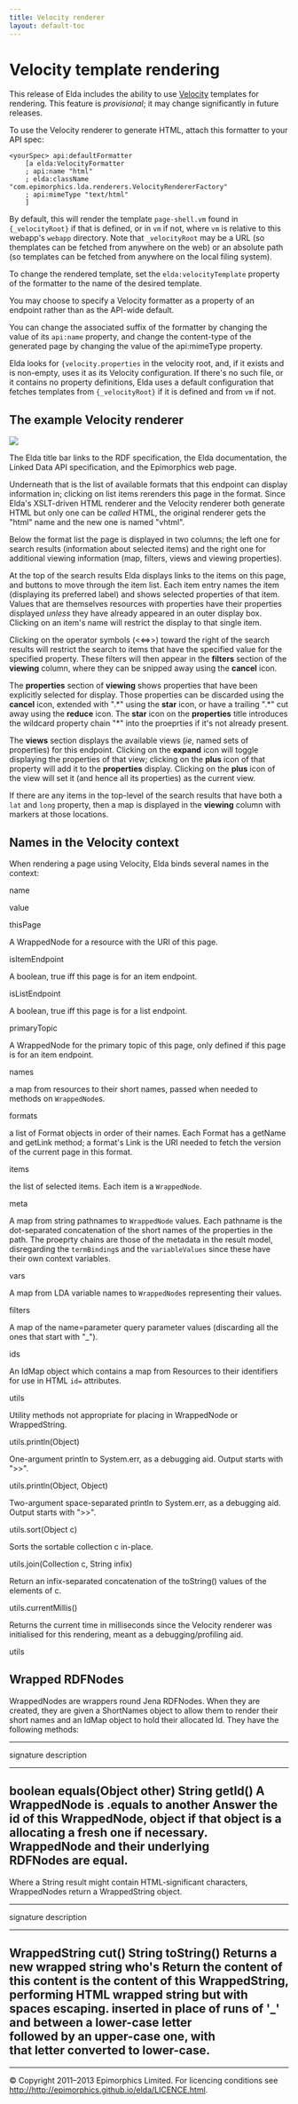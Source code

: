 ```yaml
---
title: Velocity renderer
layout: default-toc
---
```


Velocity template rendering
===========================

This release of Elda includes the ability to use
[Velocity](http://velocity.apache.org/) templates for rendering. This
feature is *provisional*; it may change significantly in future
releases.

To use the Velocity renderer to generate HTML, attach this formatter to
your API spec:

    <yourSpec> api:defaultFormatter
        [a elda:VelocityFormatter
        ; api:name "html"
        ; elda:className "com.epimorphics.lda.renderers.VelocityRendererFactory"
        ; api:mimeType "text/html"
        ]

By default, this will render the template `page-shell.vm` found in
`{_velocityRoot}` if that is defined, or in `vm` if not, where `vm` is
relative to this webapp's `webapp` directory. Note that `_velocityRoot`
may be a URL (so themplates can be fetched from anywhere on the web) or
an absolute path (so templates can be fetched from anywhere on the local
filing system).

To change the rendered template, set the `elda:velocityTemplate`
property of the formatter to the name of the desired template.

You may choose to specify a Velocity formatter as a property of an
endpoint rather than as the API-wide default.

You can change the associated suffix of the formatter by changing the
value of its `api:name` property, and change the content-type of the
generated page by changing the value of the api:mimeType property.

Elda looks for `{velocity.properties` in the velocity root, and, if it
exists and is non-empty, uses it as its Velocity configuration. If
there's no such file, or it contains no property definitions, Elda uses
a default configuration that fetches templates from `{_velocityRoot}` if
it is defined and from `vm` if not.

The example Velocity renderer
-----------------------------

![](elda-velocity-screenshot-1.png)

The Elda title bar links to the RDF specification, the Elda
documentation, the Linked Data API specification, and the Epimorphics
web page.

Underneath that is the list of available formats that this endpoint can
display information in; clicking on list items rerenders this page in
the format. Since Elda's XSLT-driven HTML renderer and the Velocity
renderer both generate HTML but only one can be *called* HTML, the
original renderer gets the "html" name and the new one is named "vhtml".

Below the format list the page is displayed in two columns; the left one
for search results (information about selected items) and the right one
for additional viewing information (map, filters, views and viewing
properties).

At the top of the search results Elda displays links to the items on
this page, and buttons to move through the item list. Each item entry
names the item (displaying its preferred label) and shows selected
properties of that item. Values that are themselves resources with
properties have their properties displayed *unless* they have already
appeared in an outer display box. Clicking on an item's name will
restrict the display to that single item.

Clicking on the operator symbols (\<\<=\>\>) toward the right of the
search results will restrict the search to items that have the specified
value for the specified property. These filters will then appear in the
**filters** section of the **viewing** column, where they can be snipped
away using the **cancel** icon.

The **properties** section of **viewing** shows properties that have
been explicitly selected for display. Those properties can be discarded
using the **cancel** icon, extended with ".\*" using the **star** icon,
or have a trailing ".\*" cut away using the **reduce** icon. The
**star** icon on the **properties** title introduces the wildcard
property chain "\*" into the proeprties if it's not already present.

The **views** section displays the available views (*ie*, named sets of
properties) for this endpoint. Clicking on the **expand** icon will
toggle displaying the properties of that view; clicking on the **plus**
icon of that property will add it to the **properties** display.
Clicking on the **plus** icon of the view will set it (and hence all its
properties) as the current view.

If there are any items in the top-level of the search results that have
both a `lat` and `long` property, then a map is displayed in the
**viewing** column with markers at those locations.

Names in the Velocity context
-----------------------------

When rendering a page using Velocity, Elda binds several names in the
context:

name

value

thisPage

A WrappedNode for a resource with the URI of this page.

isItemEndpoint

A boolean, true iff this page is for an item endpoint.

isListEndpoint

A boolean, true iff this page is for a list endpoint.

primaryTopic

A WrappedNode for the primary topic of this page, only defined if this
page is for an item endpoint.

names

a map from resources to their short names, passed when needed to methods
on `WrappedNode`s.

formats

a list of Format objects in order of their names. Each Format has a
getName and getLink method; a format's Link is the URI needed to fetch
the version of the current page in this format.

items

the list of selected items. Each item is a `WrappedNode`.

meta

A map from string pathnames to `WrappedNode` values. Each pathname is
the dot-separated concatenation of the short names of the properties in
the path. The proeprty chains are those of the metadata in the result
model, disregarding the `termBinding`s and the `variableValues` since
these have their own context variables.

vars

A map from LDA variable names to `WrappedNode`s representing their
values.

filters

A map of the name=parameter query parameter values (discarding all the
ones that start with "\_").

ids

An IdMap object which contains a map from Resources to their identifiers
for use in HTML `id=` attributes.

utils

Utility methods not appropriate for placing in WrappedNode or
WrappedString.

utils.println(Object)

One-argument println to System.err, as a debugging aid. Output starts
with "\>\>".

utils.println(Object, Object)

Two-argument space-separated println to System.err, as a debugging aid.
Output starts with "\>\>".

utils.sort(Object c)

Sorts the sortable collection c in-place.

utils.join(Collection c, String infix)

Return an infix-separated concatenation of the toString() values of the
elements of c.

utils.currentMillis()

Returns the current time in milliseconds since the Velocity renderer was
initialised for this rendering, meant as a debugging/profiling aid.

utils

Wrapped RDFNodes
----------------

WrappedNodes are wrappers round Jena RDFNodes. When they are created,
they are given a ShortNames object to allow them to render their short
names and an IdMap object to hold their allocated Id. They have the
following methods:

  -------------------------------------------------------------------------
  signature
  description
  ------------------------------------ ------------------------------------
  boolean equals(Object other)         String getId()
  A WrappedNode is .equals to another  Answer the id of this WrappedNode,
  object if that object is a           allocating a fresh one if necessary.
  WrappedNode and their underlying     
  RDFNodes are equal.                  
  -------------------------------------------------------------------------

Where a String result might contain HTML-significant characters,
WrappedNodes return a WrappedString object.

  -------------------------------------------------------------------------
  signature
  description
  ------------------------------------ ------------------------------------
  WrappedString cut()                  String toString()
  Returns a new wrapped string who's   Return the content of this
  content is the content of this       WrappedString, performing HTML
  wrapped string but with spaces       escaping.
  inserted in place of runs of '\_'    
  and between a lower-case letter      
  followed by an upper-case one, with  
  that letter converted to lower-case. 
  -------------------------------------------------------------------------

* * * * *

© Copyright 2011–2013 Epimorphics Limited. For licencing conditions see
<http://http://epimorphics.github.io/elda/LICENCE.html>.

